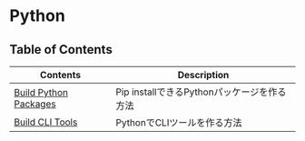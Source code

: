 # Python


## Table of Contents

Contents              | Description
--------------------- | ------------------------------------------
[Build Python Packages](20_Python/build_python_packages) | Pip installできるPythonパッケージを作る方法
[Build CLI Tools](20_Python/build_cli_tools)       | PythonでCLIツールを作る方法